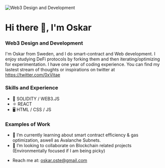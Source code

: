 ![Web3 Design and Development](https://arturssmirnovs.github.io/github-profile-readme-generator/images/banner.png)

# Hi there 👋, I'm Oskar
### Web3 Design and Development
I'm Oskar from Sweden, and I do smart-contract and Web development. I enjoy studying DeFi protocols by forking them and then iterating/optimizing for experimentation. I have one year of coding experience. You can find my lastest stream of thoughts or inspirations on twitter at https://twitter.com/0xVitae

### Skills and Experience
* 🔗 SOLIDITY / WEB3.JS
* ⚛  REACT
* 🖥 HTML / CSS / JS

### Examples of Work



- 🌱 I’m currently learning about smart contract efficiency & gas optimization, aswell as Avalanche Subnets.
- 👯 I’m looking to collaborate on Blockchain related projects (Environmentally focused if I am being picky) 
* Reach me at: oskar.oste@gmail.com 




